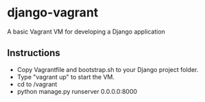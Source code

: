 # django-vagrant
A basic Vagrant VM for developing a Django application

## Instructions

* Copy Vagrantfile and bootstrap.sh to your Django project folder.
* Type "vagrant up" to start the VM.
* cd to /vagrant
* python manage.py runserver 0.0.0.0:8000